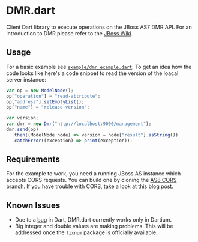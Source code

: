 # DMR.dart

Client Dart library to execute operations on the JBoss AS7 DMR API.
For an introduction to DMR please refer to the [JBoss Wiki](https://docs.jboss.org/author/display/AS7/Detyped+management+and+the+jboss-dmr+library).

## Usage
For a basic example see [`example/dmr_example.dart`](example/dmr_example.dart). To get an idea how the code looks like
here's a code snippet to read the version of the loacal server instance:

```javascript
var op = new ModelNode();
op["operation"] = "read-attribute";
op["address"].setEmptyList();
op["name"] = "release-version";

var version;
var dmr = new Dmr("http://localhost:9000/management");
dmr.send(op)
  .then((ModelNode node) => version = node["result"].asString())
  .catchError((exception) => print(exception));

```

## Requirements
For the example to work, you need a running JBoss AS instance which accepts CORS requests. You can build one 
by cloning the [AS8 CORS branch](https://github.com/hpehl/jboss-as/tree/cors). If you have trouble with CORS,
take a look at this [blog post](http://hpehl.info/independent-jboss-admin-console.html).

## Known Issues
- Due to a [bug](https://code.google.com/p/dart/issues/detail?id=3247) in Dart, DMR.dart currently works only in Dartium.
- Big integer and double values are making problems. This will be addressed once the `fixnum` package is officially available.
